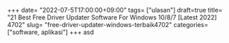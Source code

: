 +++
date= "2022-07-5T17:00:00+09:00"
tags= ["ulasan"]
draft=true
title= "21 Best Free Driver Updater Software For Windows 10/8/7 [Latest 2022]        4702"
slug= "free-driver-updater-windows-terbaik4702"
categories= ["software, aplikasi"]
+++
asd
